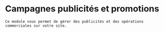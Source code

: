 # Campagnes publicités et promotions


    Ce module vous permet de gérer des publicités et des opérations
    commerciales sur votre site.
  

